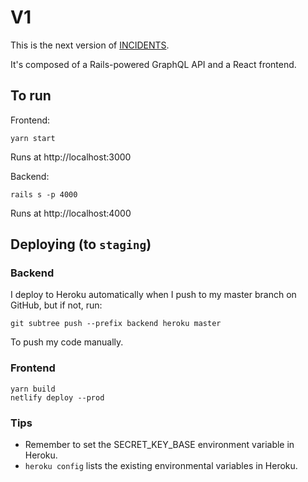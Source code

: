# V1

This is the next version of [INCIDENTS](https://github.com/veeral-patel/incidents).

It's composed of a Rails-powered GraphQL API and a React frontend.

## To run

Frontend:

```
yarn start
```

Runs at http://localhost:3000

Backend:

```
rails s -p 4000
```

Runs at http://localhost:4000

## Deploying (to `staging`)

### Backend

I deploy to Heroku automatically when I push to my master branch on GitHub, but if not, run:

```
git subtree push --prefix backend heroku master
```

To push my code manually.

### Frontend

```
yarn build
netlify deploy --prod
```

### Tips

- Remember to set the SECRET_KEY_BASE environment variable in Heroku.
- `heroku config` lists the existing environmental variables in Heroku.
